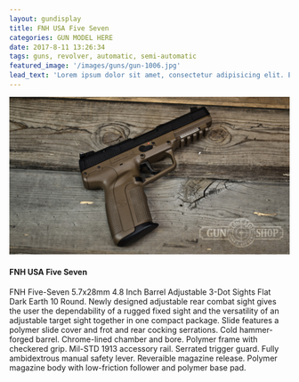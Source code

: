 ```yaml
---
layout: gundisplay
title: FNH USA Five Seven
categories: GUN MODEL HERE
date: 2017-8-11 13:26:34
tags: guns, revolver, automatic, semi-automatic
featured_image: '/images/guns/gun-1006.jpg'
lead_text: 'Lorem ipsum dolor sit amet, consectetur adipisicing elit. Expedita maiores quisquam id sunt, a architecto molestias velit, distinctio quidem non, nostrum provident quibusdam enim. Neque ipsam temporibus commodi facere minima.'
---
```


![FNH USA Five Seven](/images/guns/gun-1006.jpg)

#### FNH USA Five Seven
 FNH Five-Seven 5.7x28mm 4.8 Inch Barrel Adjustable 3-Dot Sights Flat Dark Earth 10 Round. Newly designed adjustable rear combat sight gives the user the dependability of a rugged fixed sight and the versatility of an adjustable target sight together in one compact package. Slide features a polymer slide cover and frot and rear cocking serrations. Cold hammer-forged barrel. Chrome-lined chamber and bore. Polymer frame with checkered grip. Mil-STD 1913 accessory rail. Serrated trigger guard. Fully ambidextrous manual safety lever. Reveraible magazine release. Polymer magazine body with low-friction follower and polymer base pad.
 

